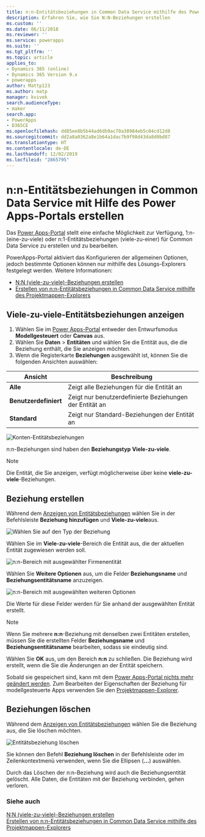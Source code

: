 ```yaml
---
title: n:n-Entitätsbeziehungen in Common Data Service mithilfe des Power Apps-Portals erstellen | Microsoft-Dokumentation
description: Erfahren Sie, wie Sie N:N-Beziehungen erstellen
ms.custom: ''
ms.date: 06/11/2018
ms.reviewer: ''
ms.service: powerapps
ms.suite: ''
ms.tgt_pltfrm: ''
ms.topic: article
applies_to:
- Dynamics 365 (online)
- Dynamics 365 Version 9.x
- powerapps
author: Mattp123
ms.author: matp
manager: kvivek
search.audienceType:
- maker
search.app:
- PowerApps
- D365CE
ms.openlocfilehash: dd85ee8b5b44ad6db9ac70a38984eb5c04cd12d8
ms.sourcegitcommit: dd2a8a0362a8e1b64a1dac7b9f98d43da8d0bd87
ms.translationtype: HT
ms.contentlocale: de-DE
ms.lasthandoff: 12/02/2019
ms.locfileid: "2865795"
---
```

# <a name="create-many-to-many-entity-relationships-in-common-data-service-using-power-apps-portal"></a>n:n-Entitätsbeziehungen in Common Data Service mit Hilfe des Power Apps-Portals erstellen

Das [Power Apps-Portal](https://make.powerapps.com/?utm_source=padocs&utm_medium=linkinadoc&utm_campaign=referralsfromdoc) stellt eine einfache Möglichkeit zur Verfügung, 1:n- (eine-zu-viele) oder n:1-Entitätsbeziehungen (viele-zu-einer) für Common Data Service zu erstellen und zu bearbeiten.

PowerApps-Portal aktiviert das  Konfigurieren der allgemeinen Optionen, jedoch bestimmte Optionen können nur mithilfe des Lösungs-Explorers festgelegt werden. Weitere Informationen: 
- [N:N (viele-zu-viele)-Beziehungen erstellen](create-edit-nn-relationships.md)
- [Erstellen von n:n-Entitätsbeziehungen in Common Data Service mithilfe des Projektmappen-Explorers](create-edit-nn-relationships-solution-explorer.md)

## <a name="view-many-to-many-entity-relationships"></a>Viele-zu-viele-Entitätsbeziehungen anzeigen

1. Wählen Sie im [Power Apps-Portal](https://make.powerapps.com/?utm_source=padocs&utm_medium=linkinadoc&utm_campaign=referralsfromdoc) entweder den Entwurfsmodus **Modellgesteuert** oder **Canvas** aus.
2. Wählen Sie **Daten**  >  **Entitäten** und wählen Sie die Entität aus, die die Beziehung enthält, die Sie anzeigen möchten.
3. Wenn die Registerkarte **Beziehungen** ausgewählt ist, können Sie die folgenden Ansichten auswählen: 

 |Ansicht|Beschreibung|
 |--|--|
 |**Alle**| Zeigt alle Beziehungen für die Entität an|
 |**Benutzerdefiniert**|Zeigt nur benutzerdefinierte Beziehungen der Entität an|
 |**Standard**|Zeigt nur Standard-Beziehungen der Entität an|
<!-- TODO: What is the actual difference between All and Default? -->

![Konten-Entitätsbeziehungen](media/view-account-relationships-portal.png)

n:n-Beziehungen sind haben den **Beziehungstyp** **Viele-zu-viele**.

> [!NOTE]
> Die Entität, die Sie anzeigen, verfügt möglicherweise über keine **viele-zu-viele**-Beziehungen.

## <a name="create-relationships"></a>Beziehung erstellen

Während dem [Anzeigen von Entitätsbeziehungen](#view-many-to-many-entity-relationships) wählen Sie in der Befehlsleiste **Beziehung hinzufügen** und **Viele-zu-viele**aus.

![Wählen Sie auf den Typ der Beziehung](media/add-relationship-menu-portal.png)

Wählen Sie im **Viele-zu-viele**-Bereich die Entität aus, die der aktuellen Entität zugewiesen werden soll.

![n:n-Bereich mit ausgewählter Firmenentität](media/many-to-many-panel-1.png)

Wählen Sie **Weitere Optionen** aus, um die Felder **Beziehungsname** und **Beziehungsentitätsname** anzuzeigen.

![n:n-Bereich mit ausgewählten weiteren Optionen](media/many-to-many-panel-2.png)

Die Werte für diese Felder werden für Sie anhand der ausgewählten Entität erstellt.

> [!NOTE]
> Wenn Sie mehrere **n:n**-Beziehung mit denselben zwei Entitäten erstellen, müssen Sie die erstellten Felder **Beziehungsname** und **Beziehungsentitätsname** bearbeiten, sodass sie eindeutig sind.

Wählen Sie **OK** aus, um den Bereich **n:n** zu schließen. Die Beziehung wird erstellt, wenn die Sie die Änderungen an der Entität speichern. 

Sobald sie gespeichert sind, kann mit dem [Power Apps-Portal nichts mehr geändert werden](https://make.powerapps.com/?utm_source=padocs&utm_medium=linkinadoc&utm_campaign=referralsfromdoc). Zum Bearbeiten der Eigenschaften der Beziehung für modellgesteuerte Apps verwenden Sie den [Projektmappen-Explorer](create-edit-nn-relationships-solution-explorer.md).

## <a name="delete-relationships"></a>Beziehungen löschen

Während dem [Anzeigen von Entitätsbeziehungen](#view-many-to-many-entity-relationships) wählen Sie die Beziehung aus, die Sie löschen möchten.

![Entitätsbeziehung löschen](media/delete-entity-relationship-portal.png)

Sie können den Befehl **Beziehung löschen** in der Befehlsleiste oder im Zeilenkontextmenü verwenden, wenn Sie die Ellipsen (**...**) auswählen.

Durch das Löschen der n:n-Beziehung wird auch die Beziehungsentität gelöscht. Alle Daten, die Entitäten mit der Beziehung verbinden, gehen verloren.

### <a name="see-also"></a>Siehe auch

[N:N (viele-zu-viele)-Beziehungen erstellen](create-edit-nn-relationships.md)<br />
[Erstellen von n:n-Entitätsbeziehungen in Common Data Service mithilfe des Projektmappen-Explorers](create-edit-nn-relationships-solution-explorer.md)
